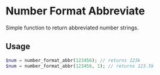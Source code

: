 # Number Format Abbreviate

Simple function to return abbreviated number strings.

## Usage

```php
$num = number_format_abbr(123456); // returns 123k
$num = number_format_abbr(123456, 1); // returns 123.5k
```